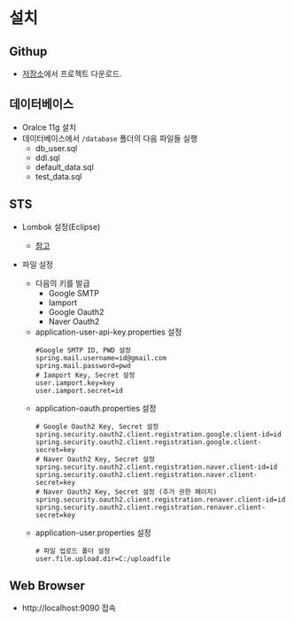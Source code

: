 # 설치
## Githup
* [저장소](https://github.com/ganaab0000/kh-final-project)에서 프로젝트 다운로드.

## 데이터베이스
* Oralce 11g 설치
* 데이터베이스에서 ```/database``` 폴더의 다음 파일들 실행
    * db_user.sql
    * ddl.sql
    * default_data.sql
    * test_data.sql

## STS
* Lombok 설정(Eclipse)
    * [참고](https://countryxide.tistory.com/16)

* 파일 설정
    * 다음의 키를 발급
        * Google SMTP
        * Iamport
        * Google Oauth2
        * Naver Oauth2
    * application-user-api-key.properties 설정
      ```properties
      #Google SMTP ID, PWD 설정
      spring.mail.username=id@gmail.com
      spring.mail.password=pwd
      # Iamport Key, Secret 설정
      user.iamport.key=key
      user.iamport.secret=id
      ```
    * application-oauth.properties 설정
      ```properties
      # Google Oauth2 Key, Secret 설정
      spring.security.oauth2.client.registration.google.client-id=id
      spring.security.oauth2.client.registration.google.client-secret=key
      # Naver Oauth2 Key, Secret 설정
      spring.security.oauth2.client.registration.naver.client-id=id
      spring.security.oauth2.client.registration.naver.client-secret=key
      # Naver Oauth2 Key, Secret 설정 (추가 권한 페이지)
      spring.security.oauth2.client.registration.renaver.client-id=id
      spring.security.oauth2.client.registration.renaver.client-secret=key
      ```
    * application-user.properties 설정
      ```properties
      # 파일 업로드 폴더 설정
      user.file.upload.dir=C:/uploadfile
      ```


## Web Browser
* http://localhost:9090 접속
